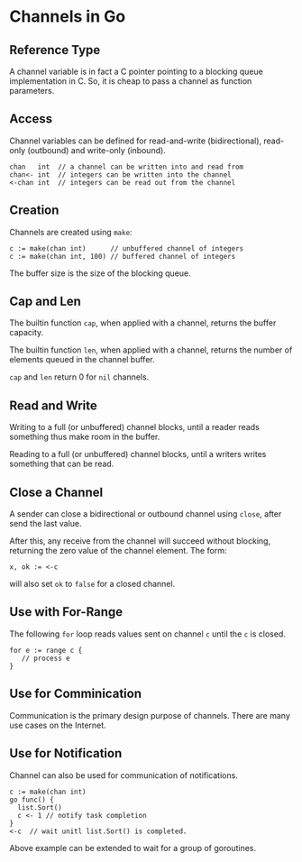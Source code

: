 # Channels in Go

## Reference Type

A channel variable is in fact a C pointer pointing to a blocking queue
implementation in C.  So, it is cheap to pass a channel as function
parameters.

## Access

Channel variables can be defined for read-and-write (bidirectional),
read-only (outbound) and write-only (inbound).

    chan   int  // a channel can be written into and read from
    chan<- int  // integers can be written into the channel
    <-chan int  // integers can be read out from the channel

## Creation

Channels are created using `make`:

    c := make(chan int)      // unbuffered channel of integers
    c := make(chan int, 100) // buffered channel of integers

The buffer size is the size of the blocking queue.

## Cap and Len

The builtin function `cap`, when applied with a channel, returns the
buffer capacity.

The builtin function `len`, when applied with a channel, returns the
number of elements queued in the channel buffer.

`cap` and `len` return 0 for `nil` channels.

## Read and Write

Writing to a full (or unbuffered) channel blocks, until a reader reads
something thus make room in the buffer.

Reading to a full (or unbuffered) channel blocks, until a writers
writes something that can be read.

## Close a Channel

A sender can close a bidirectional or outbound channel using `close`,
after send the last value.

After this, any receive from the channel will succeed without
blocking, returning the zero value of the channel element.  The form:

    x, ok := <-c

will also set `ok` to `false` for a closed channel.

## Use with For-Range

The following `for` loop reads values sent on channel `c` until the
`c` is closed.

    for e := range c {
       // process e
    }

## Use for Comminication

Communication is the primary design purpose of channels.  There are
many use cases on the Internet.

## Use for Notification

Channel can also be used for communication of notifications.

    c := make(chan int)
    go func() {
      list.Sort()
      c <- 1 // notify task completion
    }
    <-c  // wait unitl list.Sort() is completed.

Above example can be extended to wait for a group of goroutines.
